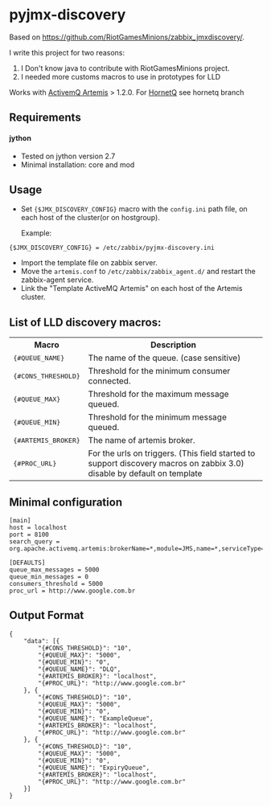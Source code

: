 # pyjmx-discovery

Based on https://github.com/RiotGamesMinions/zabbix_jmxdiscovery/.

I write this project for two reasons:
 1. I Don't know java to contribute with RiotGamesMinions project.
 2. I needed more customs macros to use in prototypes for LLD 

Works with [ActivemQ Artemis](https://activemq.apache.org/artemis/) > 1.2.0.
For [HornetQ](http://hornetq.jboss.org/) see hornetq branch

Requirements
------------
#### jython
- Tested on jython version 2.7
- Minimal installation: core and mod 

Usage
------------
- Set ```{$JMX_DISCOVERY_CONFIG}``` macro with the ```config.ini``` path file, on each host of the cluster(or on hostgroup).

    Example:
```
{$JMX_DISCOVERY_CONFIG} = /etc/zabbix/pyjmx-discovery.ini
```
- Import the template file on zabbix server.
- Move the ```artemis.conf``` to ```/etc/zabbix/zabbix_agent.d/``` and restart the zabbix-agent service.
- Link the "Template ActiveMQ Artemis" on each host of the Artemis cluster.

List of LLD discovery macros:
------------
<table>
  <tr>
    <th>Macro</th>
    <th>Description</th>
  </tr>
  <tr>
    <td><tt>{#QUEUE_NAME}</tt></td>
    <td>The name of the queue. (case sensitive)</td>
  </tr>
  <tr>
    <td><tt>{#CONS_THRESHOLD}</tt></td>
    <td>Threshold for the minimum consumer connected.</td>
  </tr>
  <tr>
    <td><tt>{#QUEUE_MAX}</tt></td>
    <td>Threshold for the maximum message queued.</td>
  </tr>
  <tr>
    <td><tt>{#QUEUE_MIN}</tt></td>
    <td>Threshold for the minimum message queued.</td>
  </tr>
  <tr>
    <td><tt>{#ARTEMIS_BROKER}</tt></td>
    <td>The name of artemis broker.</td>
  </tr>
  <tr>
    <td><tt>{#PROC_URL}</tt></td>
    <td>For the urls on triggers. (This field started to support discovery macros on zabbix 3.0)<br>disable by default on template<br></td>
  </tr>
</table>

Minimal configuration
------------

    [main]
    host = localhost
    port = 8100
    search_query = org.apache.activemq.artemis:brokerName=*,module=JMS,name=*,serviceType=Queue,type=Broker

    [DEFAULTS]
    queue_max_messages = 5000
    queue_min_messages = 0
    consumers_threshold = 5000
    proc_url = http://www.google.com.br

Output Format
------------

```
{
	"data": [{
		"{#CONS_THRESHOLD}": "10",
		"{#QUEUE_MAX}": "5000",
		"{#QUEUE_MIN}": "0",
		"{#QUEUE_NAME}": "DLQ",
        "{#ARTEMIS_BROKER}": "localhost",
		"{#PROC_URL}": "http://www.google.com.br"
	}, {
		"{#CONS_THRESHOLD}": "10",
		"{#QUEUE_MAX}": "5000",
		"{#QUEUE_MIN}": "0",
		"{#QUEUE_NAME}": "ExampleQueue",
        "{#ARTEMIS_BROKER}": "localhost",
		"{#PROC_URL}": "http://www.google.com.br"
	}, {
		"{#CONS_THRESHOLD}": "10",
		"{#QUEUE_MAX}": "5000",
		"{#QUEUE_MIN}": "0",
		"{#QUEUE_NAME}": "ExpiryQueue",
        "{#ARTEMIS_BROKER}": "localhost",
		"{#PROC_URL}": "http://www.google.com.br"
	}]
}
```
